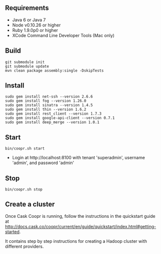 ## Requirements
   * Java 6 or Java 7
   * Node v0.10.26 or higher
   * Ruby 1.9.0p0 or higher
   * XCode Command Line Developer Tools (Mac only)

## Build
```
git submodule init
git submodule update
mvn clean package assembly:single -DskipTests
```

## Install
```
sudo gem install net-ssh --version 2.6.6
sudo gem install fog --version 1.26.0
sudo gem install sinatra --version 1.4.5
sudo gem install thin --version 1.6.2
sudo gem install rest_client --version 1.7.3
sudo gem install google-api-client --version 0.7.1
sudo gem install deep_merge --version 1.0.1
```

## Start
```
bin/coopr.sh start
```

   * Login at http://localhost:8100 with tenant 'superadmin', username 'admin', and password 'admin'

## Stop
```
bin/coopr.sh stop
```

## Create a cluster
Once Cask Coopr is running, follow the instructions in the quickstart guide at 
http://docs.cask.co/coopr/current/en/guide/quickstart/index.html#getting-started.

It contains step by step instructions for creating a Hadoop cluster with different providers.
